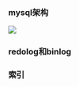 ### mysql架构

![](/Users/blackfat/Documents/引用图片/mysql基础架构.png)



### redolog和binlog







### 索引



